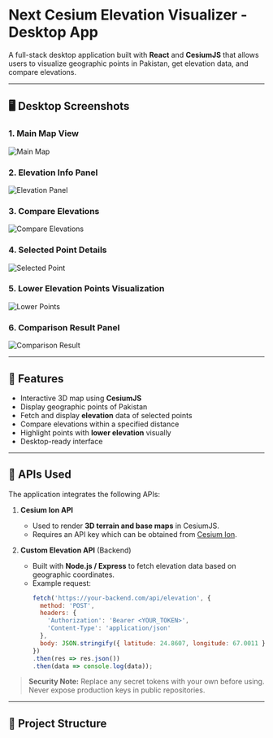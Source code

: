 # Next Cesium Elevation Visualizer - Desktop App

A full-stack desktop application built with **React** and **CesiumJS** that allows users to visualize geographic points in Pakistan, get elevation data, and compare elevations.

---

## 🖥️ Desktop Screenshots

### 1. Main Map View
![Main Map](https://github.com/user-attachments/assets/54012d7a-f58a-44d1-829d-7772c2d50a5b)

### 2. Elevation Info Panel
![Elevation Panel](https://github.com/user-attachments/assets/35d54d6c-d010-4043-88f6-bbab28c2e864)

### 3. Compare Elevations
![Compare Elevations](https://github.com/user-attachments/assets/f7964667-6c6d-43bf-b703-27bf7f845d3b)

### 4. Selected Point Details
![Selected Point](https://github.com/user-attachments/assets/b4008ffc-3fbd-403d-9bf0-40e5f23673ff)

### 5. Lower Elevation Points Visualization
![Lower Points](https://github.com/user-attachments/assets/64aa1a42-4eac-4deb-a5df-32443db4dcc4)

### 6. Comparison Result Panel
![Comparison Result](https://github.com/user-attachments/assets/27df1c53-d944-43ba-b4ae-9b8383f4bccd)

---

## 🚀 Features

- Interactive 3D map using **CesiumJS**
- Display geographic points of Pakistan
- Fetch and display **elevation** data of selected points
- Compare elevations within a specified distance
- Highlight points with **lower elevation** visually
- Desktop-ready interface

---

## 🔗 APIs Used

The application integrates the following APIs:

1. **Cesium Ion API**  
   - Used to render **3D terrain and base maps** in CesiumJS.  
   - Requires an API key which can be obtained from [Cesium Ion](https://cesium.com/ion/).  

2. **Custom Elevation API** (Backend)  
   - Built with **Node.js / Express** to fetch elevation data based on geographic coordinates.  
   - Example request:
     ```javascript
     fetch('https://your-backend.com/api/elevation', {
       method: 'POST',
       headers: {
         'Authorization': 'Bearer <YOUR_TOKEN>',
         'Content-Type': 'application/json'
       },
       body: JSON.stringify({ latitude: 24.8607, longitude: 67.0011 })
     })
     .then(res => res.json())
     .then(data => console.log(data));
     ```

> **Security Note:** Replace any secret tokens with your own before using. Never expose production keys in public repositories.

---

## 📂 Project Structure

